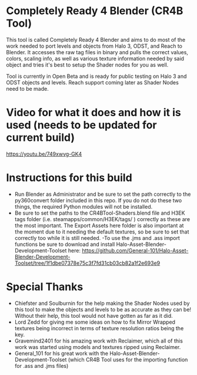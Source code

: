 # Completely Ready 4 Blender (CR4B Tool)

This tool is called Completely Ready 4 Blender and aims to do most of the work needed to port levels and objects from Halo 3, ODST, and Reach to Blender.
It accesses the raw tag files in binary and pulls the correct values, colors, scaling info, as well as various texture information needed by said object and tries it's best to setup the Shader nodes for you as well.

Tool is currently in Open Beta and is ready for public testing on Halo 3 and ODST objects and levels. Reach support coming later as Shader Nodes need to be made.

# Video for what it does and how it is used (needs to be updated for current build)
https://youtu.be/749xwvg-GK4

# Instructions for this build
- Run Blender as Administrator and be sure to set the path correctly to the py360convert folder included in this repo. If you do not do these two things, the required Python modules will not be installed.
- Be sure to set the paths to the CR4BTool-Shaders.blend file and H3EK tags folder (i.e. steamapps/common/H3EK/tags/ ) correctly as these are the most important. The Export Assets here folder is also important at the moment due to it needing the default textures, so be sure to set that correctly too while it is still needed.
-To use the .jms and .ass import functions be sure to download and install Halo-Asset-Blender-Development-Toolset here: https://github.com/General-101/Halo-Asset-Blender-Development-Toolset/tree/1f1dbe07378e75c3f7fd31cb03cb82a1f2e693e9

# Special Thanks
- Chiefster and Soulburnin for the help making the Shader Nodes used by this tool to make the objects and levels to be as accurate as they can be! Without their help, this tool would not have gotten as far as it did.
- Lord Zedd for giving me some ideas on how to fix Mirror Wrapped textures being incorrect in terms of texture resolution ratios being the key. 
- Gravemind2401 for his amazing work with Reclaimer, which all of this work was started using models and textures ripped using Reclaimer.
- General_101 for his great work with the Halo-Asset-Blender-Development-Toolset (which CR4B Tool uses for the importing function for .ass and .jms files)

